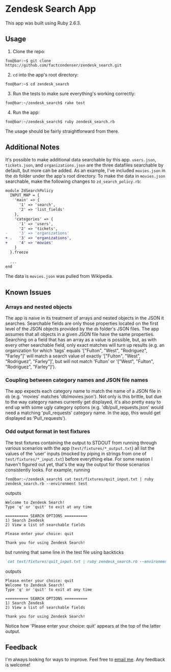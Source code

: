 # Zendesk Search App
This app was built using Ruby 2.6.3.

## Usage
1) Clone the repo:
```console
foo@bar:~$ git clone https://github.com/factcondenser/zendesk_search.git
```
2) `cd` into the app's root directory:
```console
foo@bar:~$ cd zendesk_search
```
3) Run the tests to make sure everything's working correctly:
```console
foo@bar:~/zendesk_search$ rake test
```
4) Run the app:
```console
foo@bar:~/zendesk_search$ ruby zendesk_search.rb
```
The usage should be fairly straightforward from there.
## Additional Notes
It's possible to make additional data searchable by this app. `users.json`, `tickets.json`,
and `organizations.json` are the three datafiles searchable by default, but more can be added.
As an example, I've included `movies.json` in the `db` folder under the app's root directory.
To make the data in `movies.json` searchable, make the following changes to `zd_search_policy.rb`:
```diff
module ZdSearchPolicy
  INPUT_MAP = {
    'main' => {
      '1' => 'search',
      '2' => 'list_fields'
    },
    'categories' => {
      '1' => 'users',
      '2' => 'tickets',
-     '3' => 'organizations'
+ .   '3' => 'organizations',
+     '4' => 'movies'
    }
  }.freeze
  
  ...
end
```
The data is `movies.json` was pulled from Wikipedia.
## Known Issues
### Arrays and nested objects
The app is naive in its treatment of arrays and nested objects in the JSON it searches. Searchable fields are only those properties located on the first level of the JSON objects provided by the `db` folder's JSON files. The app assumes that all objects in a given JSON file have the same properties. Searching on a field that has an array as a value is possible, but, as with every other searchable field, only exact matches will turn up results (e.g. an organization for which 'tags' equals '["Fulton", "West", "Rodriguez", "Farley"]' will match a search value of exactly '["Fulton", "West", "Rodriguez", "Farley"]', but will not match 'Fulton' or '["West", "Fulton", "Rodriguez", "Farley"]').
### Coupling between category names and JSON file names
The app expects each category name to match the name of a JSON file in `db` (e.g. 'movies' matches 'db/movies.json'). Not only is this brittle, but due to the way category names currently get displayed, it's also pretty easy to end up with some ugly category options 
(e.g. 'db/pull_requests.json' would need a matching 'pull_requests' category name. In the app, this would get displayed as 'Pull_requests').  
### Odd output format in test fixtures
The test fixtures containing the output to STDOUT from running through various scenarios with the app (`test/fixtures/*_output.txt`) all
list the values of the 'user' inputs (mocked by piping in strings from one of `test/fixtures/*_input.txt`) before everything else. For some reason I haven't figured out yet, that's the way the output for those scenarios consistently looks. For example, running
```console
foo@bar:~/zendesk_search$ cat test/fixtures/quit_input.txt | ruby zendesk_search.rb --environment test
```
outputs
```console
Welcome to Zendesk Search!
Type 'q' or 'quit' to exit at any time

========== SEARCH OPTIONS ==========
1) Search Zendesk
2) View a list of searchable fields

Please enter your choice: quit

Thank you for using Zendesk Search!
```
but running that same line in the test file using backticks
```ruby
`cat test/fixtures/quit_input.txt | ruby zendesk_search.rb --environment test`
```
outputs
```console
Please enter your choice: quit
Welcome to Zendesk Search!
Type 'q' or 'quit' to exit at any time

========== SEARCH OPTIONS ==========
1) Search Zendesk
2) View a list of searchable fields

Thank you for using Zendesk Search!
```
Notice how 'Please enter your choice: quit' appears at the top of the latter output.
## Feedback
I'm always looking for ways to improve. Feel free to [email me](mailto:mark@markcuipan.com). Any feedback is welcome!
